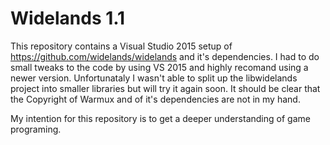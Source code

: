 # Widelands 1.1

This repository contains a Visual Studio 2015 setup of https://github.com/widelands/widelands and it's dependencies. I had to do small tweaks to the code by using VS 2015 and highly recomand using a newer version. Unfortunataly I wasn't able to split up the libwidelands project into smaller libraries but will try it again soon. It should be clear that the Copyright of Warmux and of it's dependencies are not in my hand.

My intention for this repository is to get a deeper understanding of game programing.
